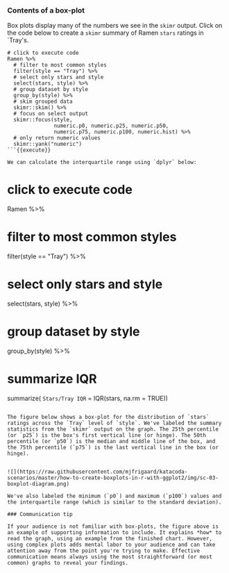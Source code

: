 ### Contents of a box-plot

Box plots display many of the numbers we see in the `skimr` output. Click on the code below to create a `skimr` summary of Ramen `stars` ratings in `Tray's.

```
# click to execute code
Ramen %>% 
  # filter to most common styles
  filter(style == "Tray") %>% 
  # select only stars and style
  select(stars, style) %>% 
  # group dataset by style
  group_by(style) %>% 
  # skim grouped data
  skimr::skim() %>% 
  # focus on select output
  skimr::focus(style,
               numeric.p0, numeric.p25, numeric.p50,
               numeric.p75, numeric.p100, numeric.hist) %>% 
  # only return numeric values
  skimr::yank("numeric") 
```{{execute}}

We can calculate the interquartile range using `dplyr` below:

```
# click to execute code
Ramen %>% 
  # filter to most common styles
  filter(style == "Tray") %>% 
  # select only stars and style
  select(stars, style) %>% 
  # group dataset by style
  group_by(style) %>% 
  # summarize IQR
  summarize(
    `Stars/Tray IQR` = IQR(stars, na.rm = TRUE))
```{{execute}}

The figure below shows a box-plot for the distribution of `stars` ratings across the `Tray` level of `style`. We've labeled the summary statistics from the `skimr` output on the graph. The 25th percentile (or `p25`) is the box's first vertical line (or hinge). The 50th percentile (or `p50`) is the median and middle line of the box, and the 75th percentile (`p75`) is the last vertical line in the box (or hinge). 


![](https://raw.githubusercontent.com/mjfrigaard/katacoda-scenarios/master/how-to-create-boxplots-in-r-with-ggplot2/img/sc-03-boxplot-diagram.png) 

We've also labeled the minimum (`p0`) and maximum (`p100`) values and the interquartile range (which is similar to the standard deviation). 

### Communication tip

If your audience is not familiar with box-plots, the figure above is an example of supporting information to include. It explains *how* to read the graph, using an example from the finished chart. However, using complex plots adds mental labor to your audience and can take attention away from the point you're trying to make. Effective communication means always using the most straightforward (or most common) graphs to reveal your findings. 
